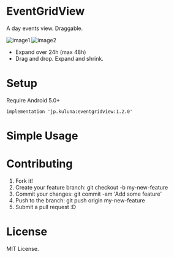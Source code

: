 # EventGridView

A day events view. Draggable.

![image1](docs/ss1.png) ![image2](docs/ss2.png)

- Expand over 24h (max 48h)
- Drag and drop. Expand and shrink.

# Setup
Require Android 5.0+

```
implementation 'jp.kuluna:eventgridview:1.2.0'
```

# Simple Usage


# Contributing
1. Fork it!
1. Create your feature branch: git checkout -b my-new-feature
1. Commit your changes: git commit -am 'Add some feature'
1. Push to the branch: git push origin my-new-feature
1. Submit a pull request :D

# License
MIT License.
